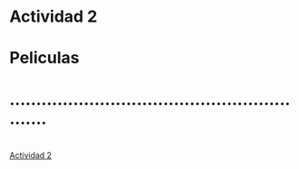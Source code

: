 # Actividad 2

# **Peliculas**
# <h1>............................................................<h1>
[Actividad 2](https://github.com/israeleslegitimo/Programa-basico-de-peliculas/blob/master/Program.cs)
